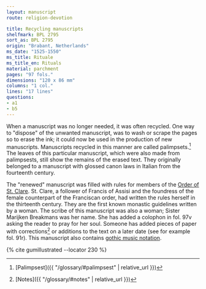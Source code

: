 ```yaml
---
layout: manuscript
route: religion-devotion

title: Recycling manuscripts
shelfmark: BPL 2795
sort_as: BPL 2795
origin: "Brabant, Netherlands"
ms_date: "1525-1550"
ms_title: Rituale
ms_title_en: Rituals
material: parchment
pages: "97 fols."
dimensions: "120 x 86 mm"
columns: "1 col."
lines: "17 lines"
questions:
- a1
- b5
---
```


When a manuscript was no longer needed, it was often recycled. One way
to "dispose" of the unwanted manuscript, was to wash or scrape the pages
so to erase the ink; it could now be used in the production of new
manuscripts. Manuscripts recycled in this manner are called
palimpsets.[^1] The leaves of this particular manuscript, which were also
made from palimpsests, still show the remains of the erased text. They
originally belonged to a manuscript with glossed canon laws in Italian
from the fourteenth century.

The "renewed" manuscript was filled with rules for members of the [Order
of St. Clare](https://en.wikipedia.org/wiki/Poor_Clares). St. Clare, a
follower of Francis of Assisi and the foundress of the female
counterpart of the Franciscan order, had written the rules herself in
the thirteenth century. They are the first known monastic guidelines
written by a woman. The scribe of this manuscript was also a woman;
Sister Marijken Breakmans was her name. She has added a colophon in fol. <span data-fol="97v" class="fref">97v</span> asking the reader to pray for her soul. Someone has added pieces of
paper with corrections[^2] or additions to the text on a later date (see
for example fol. <span data-fol="91r" class="fref">91r</span>). This manuscript also contains [gothic music
notation](https://en.wikipedia.org/wiki/Medieval_music).

[^1]: [Palimpsest]({{ "/glossary/#palimpsest" | relative_url }})
[^2]: [Notes]({{ "/glossary/#notes" | relative_url }})

{% cite gumillustrated --locator 230 %}